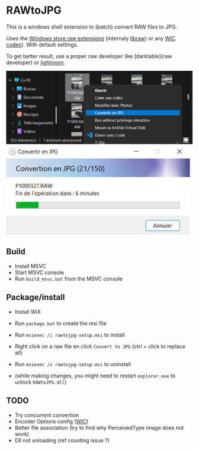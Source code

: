 RAWtoJPG
============

This is a windows shell extension to (batch) convert RAW files to JPG.

Uses the [Windows store raw extensions](https://apps.microsoft.com/store/detail/extension-dimage-raw/9NCTDW2W1BH8?hl=fr-fr&gl=FR) (internaly [libraw](https://www.libraw.org/about)) or any [WIC codec](https://www.photools.com/1167/wic-support-codec-availability/)). With default settings.

To get better result, use a proper raw developer like [darktable](raw developer) or [lightroom](https://www.adobe.com/fr/products/photoshop-lightroom.html).

![Screenshot](screen.png)
![Screenshot](screen2.png)


Build
-----

* Install MSVC
* Start MSVC console
* Run ```build_msvc.bat``` from the MSVC console

Package/install
-------

* Install WiX
* Run ```package.bat``` to create the msi file
* Run ```msiexec /i rawtojpg-setup.msi``` to install

* Right click on a raw file en click ```Convert to JPG``` (ctrl + click to replace all)

* Run ```msiexec /x rawtojpg-setup.msi``` to uninstall

* (while making changes, you might need to restart ```explorer.exe``` to unlock ```RAWtoJPG.dll```)

TODO
----
* Try concurrent convertion
* Encoder Options config ([WIC](https://docs.microsoft.com/en-us/windows/win32/wic/-wic-creating-encoder#encoder-options-usage))
* Better file association (try to find why PerceivedType image does not work)
* Dll not unloading (ref counting issue ?)